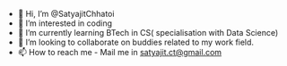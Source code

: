- 👋 Hi, I’m @SatyajitChhatoi
- 👀 I’m interested in coding
- 🌱 I’m currently learning BTech in CS( specialisation with Data Science)
- 💞️ I’m looking to collaborate on buddies related to my work field.
- 📫 How to reach me - Mail me in satyajit.ct@gmail.com

<!---
SatyajitChhatoi/SatyajitChhatoi is a ✨ special ✨ repository because its `README.md` (this file) appears on your GitHub profile.
You can click the Preview link to take a look at your changes.
--->
